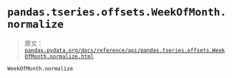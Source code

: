 # `pandas.tseries.offsets.WeekOfMonth.normalize`

> 原文：[`pandas.pydata.org/docs/reference/api/pandas.tseries.offsets.WeekOfMonth.normalize.html`](https://pandas.pydata.org/docs/reference/api/pandas.tseries.offsets.WeekOfMonth.normalize.html)

```py
WeekOfMonth.normalize
```
